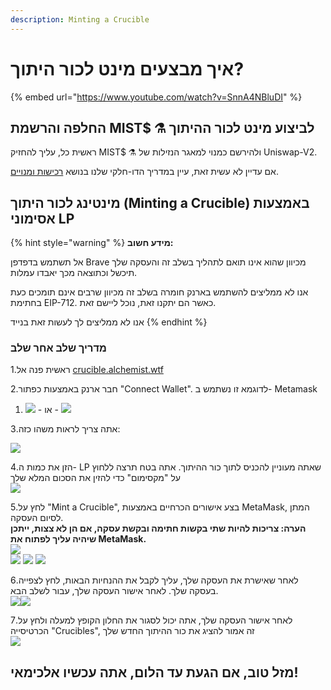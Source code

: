 ```yaml
---
description: Minting a Crucible
---
```


# איך מבצעים מינט לכור היתוך?

{% embed url="https://www.youtube.com/watch?v=SnnA4NBluDI" %}

## החלפה והרשמת MIST$ ⚗️ לביצוע מינט לכור ההיתוך

ראשית כל, עליך להחזיק MIST$ ⚗️ ולהירשם כמנוי למאגר הנזילות של Uniswap-V2.

אם עדיין לא עשית זאת, עיין במדריך הדו-חלקי שלנו בנושא [רכישות ומנויים](../../acquiring-and-subscribing.md).

## מינטינג לכור היתוך \(Minting a Crucible\) באמצעות אסימוני LP

{% hint style="warning" %}
**מידע חשוב:** 

אל תשתמש בדפדפן Brave מכיוון שהוא אינו תואם לתהליך בשלב זה והעסקה שלך תיכשל וכתוצאה מכך יאבדו עמלות.

אנו לא ממליצים להשתמש בארנק חומרה בשלב זה מכיוון שרבים אינם תומכים כעת בחתימת EIP-712. כאשר הם יתקנו זאת, נוכל ליישם זאת.

אנו לא ממליצים לך לעשות זאת בנייד
{% endhint %}

### מדריך שלב אחר שלב

1.ראשית פנה אל [crucible.alchemist.wtf](https://crucible.alchemist.wtf/)

2.חבר ארנק באמצעות כפתור "Connect Wallet". לדוגמא זו נשתמש ב- Metamask

1. ![](../../.gitbook/assets/screenshot-2021-05-07-at-12.48.31.png) - או - ![](../../.gitbook/assets/screenshot-2021-05-07-at-12.48.38.png)

3.אתה צריך לראות משהו כזה:

  ![](../../.gitbook/assets/screenshot-2021-05-07-at-12.49.57.png)

4.הזן את כמות ה- LP שאתה מעוניין להכניס לתוך כור ההיתוך. אתה בטח תרצה ללחוץ על "מקסימום" כדי להזין את הסכום המלא שלך  
 ![](../../.gitbook/assets/screenshot-2021-05-07-at-12.50.01.png)   


5.לחץ על "Mint a Crucible", בצע אישורים הכרחיים באמצעות MetaMask, המתן לסיום העסקה.  
 **הערה: צריכות להיות שתי בקשות חתימה ובקשת עסקה, אם הן לא צצות, ייתכן שיהיה עליך לפתוח את MetaMask.**  
![](../../.gitbook/assets/screenshot-2021-05-07-at-12.50.05.png)  
 ![](../../.gitbook/assets/screenshot-2021-05-07-at-12.50.16.png) ![](../../.gitbook/assets/screenshot-2021-05-07-at-12.50.20.png) ![](../../.gitbook/assets/screenshot-2021-05-07-at-12.50.28.png) 

6.לאחר שאישרת את העסקה שלך, עליך לקבל את ההנחיות הבאות, לחץ לצפייה בעסקה שלך. לאחר אישור העסקה שלך, עבור לשלב הבא.  
![](../../.gitbook/assets/screenshot-2021-05-07-at-13.12.02.png)![](../../.gitbook/assets/screenshot-2021-05-07-at-13.24.50.png) 

7.לאחר אישור העסקה שלך, אתה יכול לסגור את החלון הקופץ למעלה ולחץ על הכרטיסייה "Crucibles", זה אמור להציג את כור ההיתוך החדש שלך  
![](../../.gitbook/assets/screenshot-2021-05-07-at-13.01.22.png) 

##  מזל טוב, אם הגעת עד הלום, אתה עכשיו אלכימאי!

